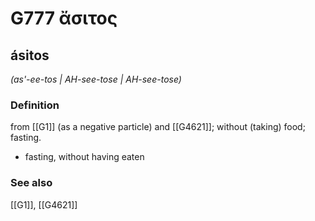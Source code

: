 # G777 ἄσιτος

## ásitos

_(as'-ee-tos | AH-see-tose | AH-see-tose)_

### Definition

from [[G1]] (as a negative particle) and [[G4621]]; without (taking) food; fasting.

- fasting, without having eaten

### See also

[[G1]], [[G4621]]

